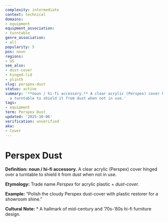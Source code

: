 ```yaml
---
complexity: intermediate
context: technical
domains:
- equipment
equipment_association:
- turntable
genre_association:
- all
popularity: 5
pos: noun
regions:
- US
see_also:
- dust-cover
- hinged-lid
- plinth
slug: perspex-dust
status: active
summary: '**noun / hi-fi accessory.** A clear acrylic (Perspex) cover hinged over
  a turntable to shield it from dust when not in use.'
tags:
- equipment
term: Perspex Dust
updated: '2025-10-06'
verification: unverified
aka:
- Cover
---
```


# Perspex Dust

**Definition:** **noun / hi-fi accessory.** A clear acrylic (Perspex) cover hinged over a turntable to shield it from dust when not in use.

**Etymology:** Trade name *Perspex* for acrylic plastic + *dust-cover.*

**Example:** “Polish the cloudy Perspex dust-cover with plastic restorer for a showroom shine.”

**Cultural Note:** * A hallmark of mid-century and ’70s-’80s hi-fi furniture design.

